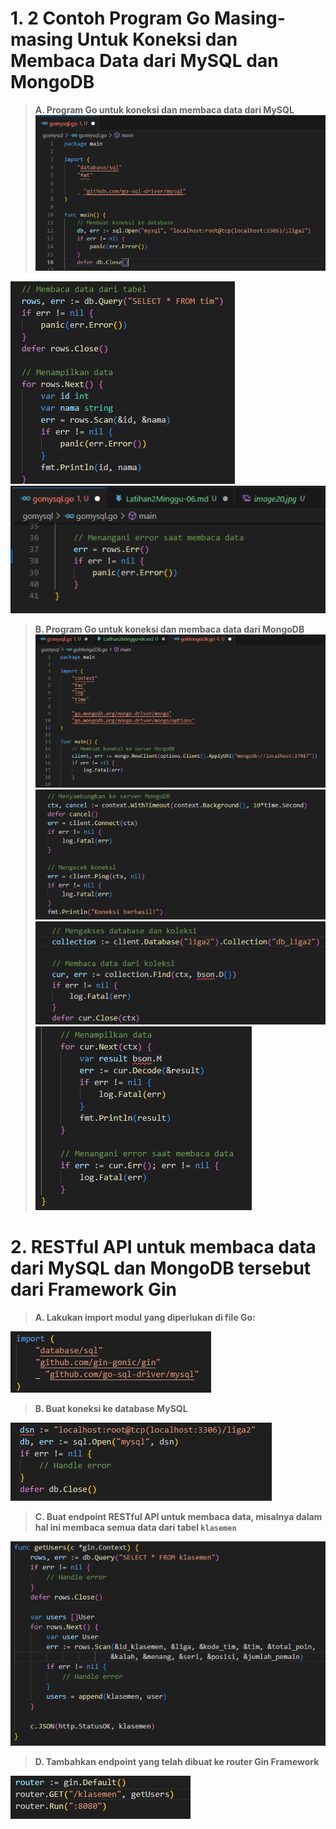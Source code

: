 # 1. 2 Contoh Program Go Masing-masing Untuk Koneksi dan Membaca Data dari MySQL dan MongoDB
>**A. Program Go untuk koneksi  dan membaca data dari MySQL**
![Alt text](screenshoot/image19.jpg)

![Alt text](screenshoot/image20.jpg)
![Alt text](screenshoot/image21.jpg)

>**B. Program Go untuk koneksi dan membaca data dari MongoDB**
![Alt text](screenshoot/image22.jpg)
![Alt text](screenshoot/image23.jpg)
![Alt text](screenshoot/image24.jpg)
![Alt text](screenshoot/image25.jpg)


# 2. RESTful API untuk membaca data dari MySQL dan MongoDB tersebut dari Framework Gin
>**A. Lakukan import modul yang diperlukan di file Go:**

![Alt text](screenshoot/image26.jpg)

>**B. Buat koneksi ke database MySQL**

![Alt text](screenshoot/image27.jpg)

>**C. Buat endpoint RESTful API untuk membaca data, misalnya dalam hal ini membaca semua data dari tabel `klasemen`**

![Alt text](screenshoot/image28.jpg)

>**D. Tambahkan endpoint yang telah dibuat ke router Gin Framework**

![Alt text](screenshoot/image29.jpg)


